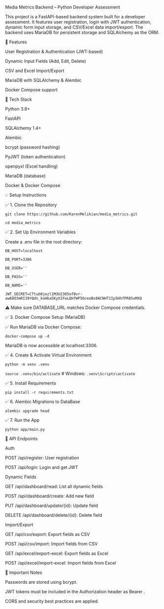 Media Metrics Backend – Python Developer Assessment

This project is a FastAPI-based backend system built for a developer assessment. It features user registration, login with JWT authentication, dynamic form input storage, and CSV/Excel data import/export. The backend uses MariaDB for persistent storage and SQLAlchemy as the ORM.

🚀 Features

User Registration & Authentication (JWT-based)

Dynamic Input Fields (Add, Edit, Delete)

CSV and Excel Import/Export

MariaDB with SQLAlchemy & Alembic

Docker Compose support

📂 Tech Stack

Python 3.8+

FastAPI

SQLAlchemy 1.4+

Alembic

bcrypt (password hashing)

PyJWT (token authentication)

openpyxl (Excel handling)

MariaDB (database)

Docker & Docker Compose

💡 Setup Instructions

✅ 1. Clone the Repository

`git clone https://github.com/KarenMelikian/media_metrics.git`

`cd media_metrics`

✅ 2. Set Up Environment Variables

Create a .env file in the root directory:

`DB_HOST=localhost`

`DB_PORT=3306`

`DB_USER=''`

`DB_PASS=''`

`DB_NAME=''`

`JWT_SECRET=CTtub0jezl1M3U23O5of8vr-aw68O3mRI39YQdn_koHba5KyXIFwLQHfWP5OceoBs8ACNHT1Ip5HhfPR85xMXQ`

⚠️ Make sure DATABASE_URL matches Docker Compose credentials.

✅ 3. Docker Compose Setup (MariaDB)

✅ Run MariaDB via Docker Compose:

`docker-compose up -d`

MariaDB is now accessible at localhost:3306.

✅ 4. Create & Activate Virtual Environment

`python -m venv .venv`

`source .venv/bin/activate`  # Windows: `.venv\Scripts\activate`

✅ 5. Install Requirements

`pip install -r requirements.txt`

✅ 6. Alembic Migrations to DataBase

`alembic upgrade head`

✅ 7. Run the App

`python app/main.py`

📃 API Endpoints

Auth

POST /api/register: User registration

POST /api/login: Login and get JWT

Dynamic Fields

GET /api/dashboard/read: List all dynamic fields

POST /api/dashboard/create: Add new field

PUT /api/dashboard/update/{id}: Update field

DELETE /api/dashboard/delete/{id}: Delete field

Import/Export

GET /api/csv/export: Export fields as CSV

POST /api/csv/import: Import fields from CSV

GET /api/excel/export-excel: Export fields as Excel

POST /api/excel/import-excel: Import fields from Excel

🚫 Important Notes

Passwords are stored using bcrypt.

JWT tokens must be included in the Authorization header as Bearer <token>.

CORS and security best practices are applied.
